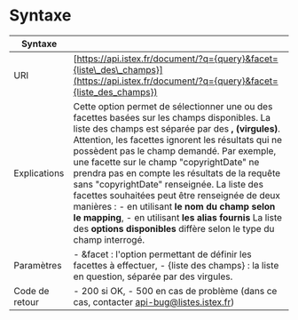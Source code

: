 # Syntaxe

| Syntaxe |  |
| --- | --- |
| URI | [https://api.istex.fr/document/?q={query}&facet={liste\_des\_champs}](https://api.istex.fr/document/?q={query}&facet={liste_des_champs}) |
| Explications | Cette option permet de sélectionner une ou des facettes basées sur les champs disponibles.  La liste des champs est séparée par des **, \(virgules\)**.  Attention, les facettes ignorent les résultats qui ne possèdent pas le champ demandé. Par exemple, une facette sur  le champ "copyrightDate" ne prendra pas en compte les résultats de la requête sans "copyrightDate" renseignée.  La liste des facettes souhaitées peut être renseignée de deux manières : - en utilisant **le nom du champ selon le mapping**, - en utilisant **les alias fournis**  La liste des **options disponibles** diffère selon le type du champ interrogé. |
| Paramètres | - &facet : l'option permettant de définir les facettes à effectuer, - {liste des champs} : la liste en question, séparée par des virgules. |
| Code de retour | - 200 si OK,   - 500 en cas de problème \(dans ce cas, contacter [api-bug@listes.istex.fr](mailto:api-bug@listes.istex.fr)\) |

